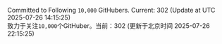 Committed to Following `10,000` GitHubers. Current: <!-- FOLLOWING_COUNT -->302<!-- FOLLOWING_COUNT --> (Update at UTC <!-- LAST_UPDATED -->2025-07-26 14:15:25<!-- LAST_UPDATED -->)<br>
致力于关注`10,000`个GitHuber。当前：<!-- FOLLOWING_COUNT -->302<!-- FOLLOWING_COUNT --> (更新于北京时间 <!-- LAST_UPDATED_CST -->2025-07-26 22:15:25<!-- LAST_UPDATED_CST -->)
